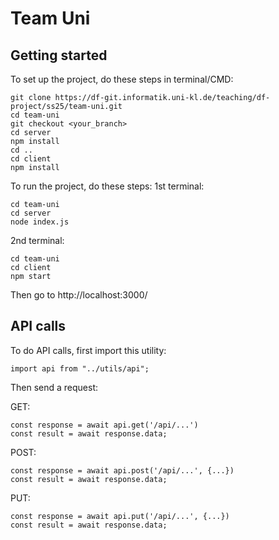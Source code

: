 # Team Uni


## Getting started

To set up the project, do these steps in terminal/CMD:

```
git clone https://df-git.informatik.uni-kl.de/teaching/df-project/ss25/team-uni.git
cd team-uni
git checkout <your_branch>
cd server
npm install
cd ..
cd client
npm install
```

To run the project, do these steps:
1st terminal:
```
cd team-uni
cd server
node index.js
```

2nd terminal:
```
cd team-uni
cd client
npm start
```

Then go to http://localhost:3000/


## API calls

To do API calls, first import this utility:
```
import api from "../utils/api";
```

Then send a request:

GET:
```
const response = await api.get('/api/...')
const result = await response.data;
```

POST:
```
const response = await api.post('/api/...', {...})
const result = await response.data;
```

PUT:
```
const response = await api.put('/api/...', {...})
const result = await response.data;
```